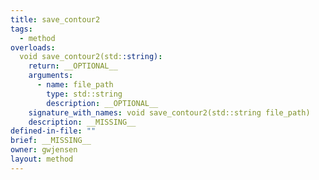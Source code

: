 ```yaml
---
title: save_contour2
tags:
  - method
overloads:
  void save_contour2(std::string):
    return: __OPTIONAL__
    arguments:
      - name: file_path
        type: std::string
        description: __OPTIONAL__
    signature_with_names: void save_contour2(std::string file_path)
    description: __MISSING__
defined-in-file: ""
brief: __MISSING__
owner: gwjensen
layout: method
---
```

